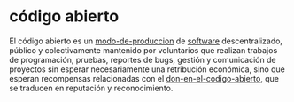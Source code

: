 # código abierto

El código abierto es un [modo-de-produccion](modo-de-produccion.md) de [software](software.md) descentralizado, público y colectivamente mantenido por voluntarios que realizan trabajos de programación, pruebas, reportes de bugs, gestión y comunicación de proyectos sin esperar necesariamente una retribución económica, sino que esperan recompensas relacionadas con el [don-en-el-codigo-abierto](don-en-el-codigo-abierto.md), que se traducen en reputación y reconocimiento.
